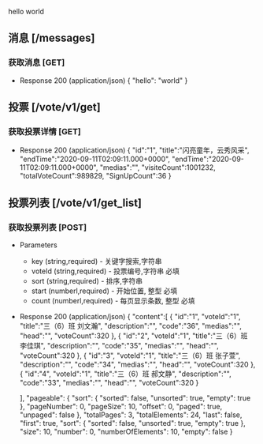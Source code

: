 <!-- aglio -i vote.md -o vote.html -->
<!-- drakov -f ./vote.md -p 3000 -->


hello world

## 消息 [/messages]

### 获取消息 [GET]

+ Response 200 (application/json)
{
  "hello": "world"
}

## 投票 [/vote/v1/get]

### 获取投票详情 [GET]

+ Response 200 (application/json)
{
  "id":"1",
  "title":"闪亮童年，云秀风采",
  "endTime":"2020-09-11T02:09:11.000+0000",
  "endTime":"2020-09-11T02:09:11.000+0000",
  "medias":"",
  "visiteCount":1001232,
  "totalVoteCount":989829,
  "SignUpCount":36
}

## 投票列表 [/vote/v1/get_list]

### 获取投票列表 [POST]

+ Parameters
    + key (string,required) - 关键字搜索,字符串
    + voteId (string,required) - 投票编号,字符串 必填
    + sort (string,required) - 排序,字符串 
    + start (numberl,required) - 开始位置, 整型 必填
    + count (numberl,required) - 每页显示条数, 整型  必填

+ Response 200 (application/json)
{
  "content":[
    {
      "id":"1",
      "voteId":"1",
      "title":"三（6）班 刘文瀚",
      "description":"",
      "code":"36",
      "medias":"",
      "head":"",
      "voteCount":320
    },
     {
      "id":"2",
      "voteId":"1",
      "title":"三（6）班 李佳琪",
      "description":"",
      "code":"35",
      "medias":"",
      "head":"",
      "voteCount":320
    },
     {
      "id":"3",
      "voteId":"1",
      "title":"三（6）班 张子萱",
      "description":"",
      "code":"34",
      "medias":"",
      "head":"",
      "voteCount":320
    },
     {
      "id":"4",
      "voteId":"1",
      "title":"三（6）班 郝文静",
      "description":"",
      "code":"33",
      "medias":"",
      "head":"",
      "voteCount":320
    }

  ],
  "pageable": {
      "sort": {
          "sorted": false,
          "unsorted": true,
          "empty": true
      },
      "pageNumber": 0,
      "pageSize": 10,
      "offset": 0,
      "paged": true,
      "unpaged": false
  },
  "totalPages": 3,
  "totalElements": 24,
  "last": false,
  "first": true,
  "sort": {
      "sorted": false,
      "unsorted": true,
      "empty": true
  },
  "size": 10,
  "number": 0,
  "numberOfElements": 10,
  "empty": false
}

